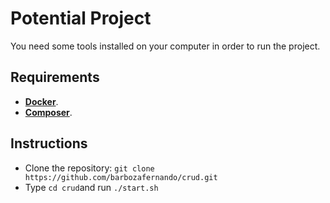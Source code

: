 # **Potential Project**

You need some tools installed on your computer in order to run the project.

## Requirements

- **[Docker](https://www.docker.com/get-started)**.
- **[Composer](https://getcomposer.org/download/)**.

## Instructions

- Clone the repository: `git clone https://github.com/barbozafernando/crud.git`
- Type `cd crud`and run `./start.sh`

